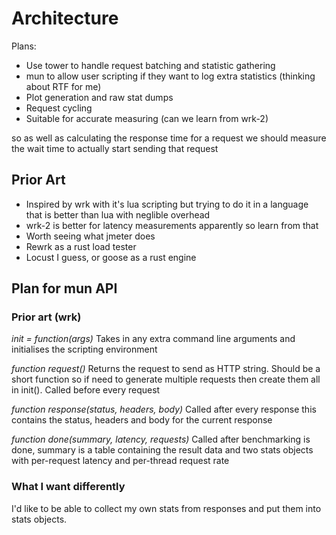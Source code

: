 # Architecture

Plans: 
* Use tower to handle request batching and statistic gathering
* mun to allow user scripting if they want to log extra statistics (thinking
about RTF for me)
* Plot generation and raw stat dumps
* Request cycling
* Suitable for accurate measuring (can we learn from wrk-2)

so as well as calculating the response time for a request we should measure
the wait time to actually start sending that request

## Prior Art 

* Inspired by wrk with it's lua scripting but trying to do it in a language
that is better than lua with neglible overhead
* wrk-2 is better for latency measurements apparently so learn from that
* Worth seeing what jmeter does 
* Rewrk as a rust load tester 
* Locust I guess, or goose as a rust engine

## Plan for mun API

### Prior art (wrk)

*init = function(args)*
Takes in any extra command line arguments and initialises the scripting 
environment

*function request()*
Returns the request to send as HTTP string. Should be a short function so if
need to generate multiple requests then create them all in init(). Called before
every request

*function response(status, headers, body)*
Called after every response this contains the status, headers and body for the 
current response

*function done(summary, latency, requests)*
Called after benchmarking is done, summary is a table containing the result data
and two stats objects with per-request latency and per-thread request rate

### What I want differently

I'd like to be able to collect my own stats from responses and put them into
stats objects.
